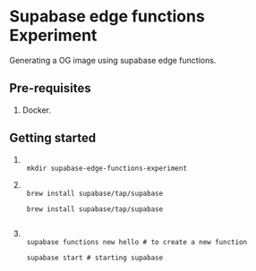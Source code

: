 # Supabase edge functions Experiment

Generating a OG image using supabase edge functions.

## Pre-requisites

1. Docker.

## Getting started

1. ```shell

    mkdir supabase-edge-functions-experiment

    ```

2. ```shell

    brew install supabase/tap/supabase

    brew install supabase/tap/supabase
    
    ```

3. ```shell

    supabase functions new hello # to create a new function

    supabase start # starting supabase 

    ```